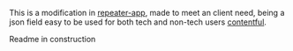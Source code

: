 This is a modification in [repeater-app](https://github.com/davidfateh/repeater-app), made to meet an client need, being a json field easy to be used for both tech and non-tech users [contentful](https://www.contentful.com/).

Readme in construction
